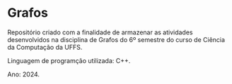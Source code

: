 # Grafos

Repositório criado com a finalidade de armazenar as atividades desenvolvidos na disciplina de Grafos do 6º semestre do curso de Ciência da Computação da UFFS.

Linguagem de programção utilizada: C++.

Ano: 2024.
